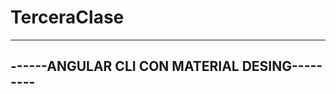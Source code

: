 # TerceraClase

----------------------------------------------
------ANGULAR CLI CON MATERIAL DESING---------
----------------------------------------------

